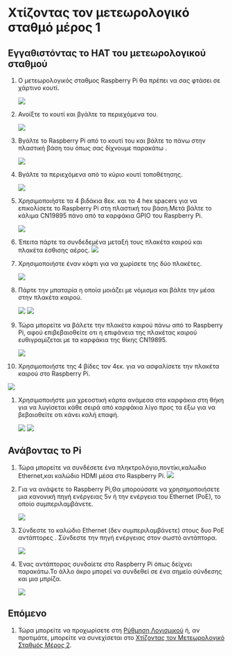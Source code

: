 # Χτίζοντας τον μετεωρολογικό σταθμό μέρος 1
## Eγγαθιστόντας το HAT του μετεωρολογικού σταθμού

1. Ο μετεωρολογικός σταθμος Raspberry Pi θα πρέπει να σας φτάσει σε χάρτινο κουτί. 

   ![](images/build_01.jpg)

1. Ανοίξτε το κουτί και βγάλτε τα περιεχόμενα του.

   ![](images/build_03.jpg)

1. Βγάλτε το Raspberry Pi από το κουτί του και βάλτε το πάνω στην πλαστική βάση του όπως σας δίχνουμε παρακάτω .

   ![](images/build_04.jpg)

1. Βγάλτε τα περιεχόμενα από το κύριο κουτί τοποθέτησης. 

   ![](images/build_06.jpg)

1. Χρησιμοποιήστε τα 4 βιδάκια  8εκ. και τα 4 hex spacers για να επικολίσετε το Raspberry Pi στη πλαστική του βάση.Μετά βάλτε το κάλιμα  CN19895 πάνο από τα καρφάκια GPIO του Raspberry Pi.

   ![](images/build_07.jpg)

1. Έπειτα πάρτε τα συνδεδεμένα μεταξή τους πλακέτα καιρού και πλακέτα έσθισης αέρος. 
   ![](images/build_08.jpg)

1. Χρησιμοποιήστε έναν κόφτι για να χωρίσετε της δύο πλακέτες.

   ![](images/build_09.jpg)

1. Πάρτε την μπαταρία η οποία μοιάζει με νόμισμα και βάλτε την μέσα στην πλακέτα καιρού.

   ![](images/build_10.jpg)
   ![](images/build_11.jpg)

1. Τώρα μπορείτε να βάλετε την πλακέτα καιρού πάνω από το Raspberry Pi, αφού επιβεβαιοθείτε οτι η επιφάνεια της πλακέτας καιρού ευθιγραμίζεται με τα καρφάκια της θίκης CN19895.

   ![](images/build_12.jpg)

1.  Χρησιμοποιήστε της 4 βίδες τον 4εκ. για να ασφαλίσετε την πλακέτα καιρού στο Raspberry Pi.

   ![](images/build_13.jpg)

1. Χρησιμοποιήστε μια χρεοστική κάρτα ανάμεσα στα καρφάκια στη θήκη για να λυγίσεται κάθε σειρά από καρφάκια λίγο προς τα έξω για να βεβαιοθείτε οτι κάνει καλή επαφή.

   ![](images/build_14.jpg)
   ![](images/build_15.jpg)

## Ανάβοντας το Pi

1. Τώρα μπορείτε να συνδέσετε ένα πληκτρολόγιο,ποντίκι,καλωδιο Ethernet,και καλώδιο HDMI μέσα στο Raspberry Pi.
   ![](images/build_16.jpg)

1. Για να ανάψετε το Raspberry Pi,Θα μπορούσατε να χρησημοποιήσετε μια κανονική πηγή ενέργειας 5v ή την ενέργεια του Ethernet (PoE), το οποίο συμπεριλαμβάνετε.

   ![](images/build_17.jpg)

1. Σύνδεστε το καλώδιο Ethernet (δεν συμπεριλαμβάνετε) στους δυο PoE αντάπτορες .  Σύνδεστε την πηγή ενέργειας στον σωστό αντάπτορα.

   ![](images/build_18.jpg)

1. Ένας αντάπτορας συνδαίετε στο Raspberry Pi όπως δείχνει παρακάτω.Το άλλο άκρο μπορεί να συνδεθεί σε ένα σημείο σύνδεσης και μια μπρίζα.

   ![](images/build_19.jpg)

## Επόμενο

1. Τώρα μπορείτε να προχωρίσετε στη [Ρύθμηση Λογισμικού](software.md) ή, αν προτιμάτε, μπορείτε να συνεχίσεται στο [Χτίζοντας τον Μετεωρολογικό Σταθμός Μέρος 2](build2.md).

